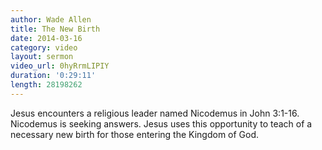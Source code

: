 ```yaml
---
author: Wade Allen
title: The New Birth
date: 2014-03-16
category: video
layout: sermon
video_url: 0hyRrmLIPIY
duration: '0:29:11'
length: 28198262
---
```


Jesus encounters a religious leader named Nicodemus in John 3:1-16. Nicodemus is seeking answers. Jesus uses this opportunity to teach of a necessary new birth for those entering the Kingdom of God.

